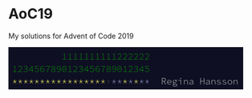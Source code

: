 # AoC19
My solutions for Advent of Code 2019

![alt text](https://github.com/reggosaurus-reg/AoC19/blob/master/progress_on_christmas_day.png "Progress on Christmas Day")
